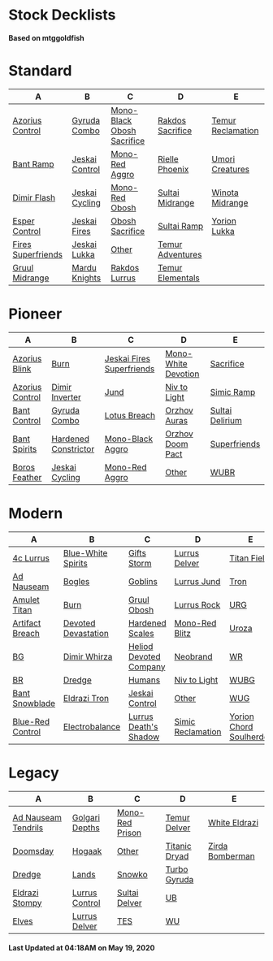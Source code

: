 # Stock Decklists
#### Based on mtggoldfish


# Standard

|                                   A                                    |                               B                                |                                           C                                            |                                 D                                  |                                  E                                   |
|------------------------------------------------------------------------|----------------------------------------------------------------|----------------------------------------------------------------------------------------|--------------------------------------------------------------------|----------------------------------------------------------------------|
|[Azorius Control](./mtggoldfish/Standard/decks/Azorius_Control.md)      |[Gyruda Combo](./mtggoldfish/Standard/decks/Gyruda_Combo.md)    |[Mono-Black Obosh Sacrifice](./mtggoldfish/Standard/decks/Mono-Black_Obosh_Sacrifice.md)|[Rakdos Sacrifice](./mtggoldfish/Standard/decks/Rakdos_Sacrifice.md)|[Temur Reclamation](./mtggoldfish/Standard/decks/Temur_Reclamation.md)|
|[Bant Ramp](./mtggoldfish/Standard/decks/Bant_Ramp.md)                  |[Jeskai Control](./mtggoldfish/Standard/decks/Jeskai_Control.md)|[Mono-Red Aggro](./mtggoldfish/Standard/decks/Mono-Red_Aggro.md)                        |[Rielle Phoenix](./mtggoldfish/Standard/decks/Rielle_Phoenix.md)    |[Umori Creatures](./mtggoldfish/Standard/decks/Umori_Creatures.md)    |
|[Dimir Flash](./mtggoldfish/Standard/decks/Dimir_Flash.md)              |[Jeskai Cycling](./mtggoldfish/Standard/decks/Jeskai_Cycling.md)|[Mono-Red Obosh](./mtggoldfish/Standard/decks/Mono-Red_Obosh.md)                        |[Sultai Midrange](./mtggoldfish/Standard/decks/Sultai_Midrange.md)  |[Winota Midrange](./mtggoldfish/Standard/decks/Winota_Midrange.md)    |
|[Esper Control](./mtggoldfish/Standard/decks/Esper_Control.md)          |[Jeskai Fires](./mtggoldfish/Standard/decks/Jeskai_Fires.md)    |[Obosh Sacrifice](./mtggoldfish/Standard/decks/Obosh_Sacrifice.md)                      |[Sultai Ramp](./mtggoldfish/Standard/decks/Sultai_Ramp.md)          |[Yorion Lukka](./mtggoldfish/Standard/decks/Yorion_Lukka.md)          |
|[Fires Superfriends](./mtggoldfish/Standard/decks/Fires_Superfriends.md)|[Jeskai Lukka](./mtggoldfish/Standard/decks/Jeskai_Lukka.md)    |[Other](./mtggoldfish/Standard/decks/Other.md)                                          |[Temur Adventures](./mtggoldfish/Standard/decks/Temur_Adventures.md)|                                                                      |
|[Gruul Midrange](./mtggoldfish/Standard/decks/Gruul_Midrange.md)        |[Mardu Knights](./mtggoldfish/Standard/decks/Mardu_Knights.md)  |[Rakdos Lurrus](./mtggoldfish/Standard/decks/Rakdos_Lurrus.md)                          |[Temur Elementals](./mtggoldfish/Standard/decks/Temur_Elementals.md)|                                                                      |


# Pioneer

|                                A                                |                                     B                                     |                                          C                                          |                                    D                                    |                                E                                |
|-----------------------------------------------------------------|---------------------------------------------------------------------------|-------------------------------------------------------------------------------------|-------------------------------------------------------------------------|-----------------------------------------------------------------|
|[Azorius Blink](./mtggoldfish/Pioneer/decks/Azorius_Blink.md)    |[Burn](./mtggoldfish/Pioneer/decks/Burn.md)                                |[Jeskai Fires Superfriends](./mtggoldfish/Pioneer/decks/Jeskai_Fires_Superfriends.md)|[Mono-White Devotion](./mtggoldfish/Pioneer/decks/Mono-White_Devotion.md)|[Sacrifice](./mtggoldfish/Pioneer/decks/Sacrifice.md)            |
|[Azorius Control](./mtggoldfish/Pioneer/decks/Azorius_Control.md)|[Dimir Inverter](./mtggoldfish/Pioneer/decks/Dimir_Inverter.md)            |[Jund](./mtggoldfish/Pioneer/decks/Jund.md)                                          |[Niv to Light](./mtggoldfish/Pioneer/decks/Niv_to_Light.md)              |[Simic Ramp](./mtggoldfish/Pioneer/decks/Simic_Ramp.md)          |
|[Bant Control](./mtggoldfish/Pioneer/decks/Bant_Control.md)      |[Gyruda Combo](./mtggoldfish/Pioneer/decks/Gyruda_Combo.md)                |[Lotus Breach](./mtggoldfish/Pioneer/decks/Lotus_Breach.md)                          |[Orzhov Auras](./mtggoldfish/Pioneer/decks/Orzhov_Auras.md)              |[Sultai Delirium](./mtggoldfish/Pioneer/decks/Sultai_Delirium.md)|
|[Bant Spirits](./mtggoldfish/Pioneer/decks/Bant_Spirits.md)      |[Hardened Constrictor](./mtggoldfish/Pioneer/decks/Hardened_Constrictor.md)|[Mono-Black Aggro](./mtggoldfish/Pioneer/decks/Mono-Black_Aggro.md)                  |[Orzhov Doom Pact](./mtggoldfish/Pioneer/decks/Orzhov_Doom_Pact.md)      |[Superfriends](./mtggoldfish/Pioneer/decks/Superfriends.md)      |
|[Boros Feather](./mtggoldfish/Pioneer/decks/Boros_Feather.md)    |[Jeskai Cycling](./mtggoldfish/Pioneer/decks/Jeskai_Cycling.md)            |[Mono-Red Aggro](./mtggoldfish/Pioneer/decks/Mono-Red_Aggro.md)                      |[Other](./mtggoldfish/Pioneer/decks/Other.md)                            |[WUBR](./mtggoldfish/Pioneer/decks/WUBR.md)                      |


# Modern

|                                A                                 |                                   B                                    |                                      C                                       |                                 D                                  |                                       E                                        |
|------------------------------------------------------------------|------------------------------------------------------------------------|------------------------------------------------------------------------------|--------------------------------------------------------------------|--------------------------------------------------------------------------------|
|[4c Lurrus](./mtggoldfish/Modern/decks/4c_Lurrus.md)              |[Blue-White Spirits](./mtggoldfish/Modern/decks/Blue-White_Spirits.md)  |[Gifts Storm](./mtggoldfish/Modern/decks/Gifts_Storm.md)                      |[Lurrus Delver](./mtggoldfish/Modern/decks/Lurrus_Delver.md)        |[Titan Field](./mtggoldfish/Modern/decks/Titan_Field.md)                        |
|[Ad Nauseam](./mtggoldfish/Modern/decks/Ad_Nauseam.md)            |[Bogles](./mtggoldfish/Modern/decks/Bogles.md)                          |[Goblins](./mtggoldfish/Modern/decks/Goblins.md)                              |[Lurrus Jund](./mtggoldfish/Modern/decks/Lurrus_Jund.md)            |[Tron](./mtggoldfish/Modern/decks/Tron.md)                                      |
|[Amulet Titan](./mtggoldfish/Modern/decks/Amulet_Titan.md)        |[Burn](./mtggoldfish/Modern/decks/Burn.md)                              |[Gruul Obosh](./mtggoldfish/Modern/decks/Gruul_Obosh.md)                      |[Lurrus Rock](./mtggoldfish/Modern/decks/Lurrus_Rock.md)            |[URG](./mtggoldfish/Modern/decks/URG.md)                                        |
|[Artifact Breach](./mtggoldfish/Modern/decks/Artifact_Breach.md)  |[Devoted Devastation](./mtggoldfish/Modern/decks/Devoted_Devastation.md)|[Hardened Scales](./mtggoldfish/Modern/decks/Hardened_Scales.md)              |[Mono-Red Blitz](./mtggoldfish/Modern/decks/Mono-Red_Blitz.md)      |[Uroza](./mtggoldfish/Modern/decks/Uroza.md)                                    |
|[BG](./mtggoldfish/Modern/decks/BG.md)                            |[Dimir Whirza](./mtggoldfish/Modern/decks/Dimir_Whirza.md)              |[Heliod Devoted Company](./mtggoldfish/Modern/decks/Heliod_Devoted_Company.md)|[Neobrand](./mtggoldfish/Modern/decks/Neobrand.md)                  |[WR](./mtggoldfish/Modern/decks/WR.md)                                          |
|[BR](./mtggoldfish/Modern/decks/BR.md)                            |[Dredge](./mtggoldfish/Modern/decks/Dredge.md)                          |[Humans](./mtggoldfish/Modern/decks/Humans.md)                                |[Niv to Light](./mtggoldfish/Modern/decks/Niv_to_Light.md)          |[WUBG](./mtggoldfish/Modern/decks/WUBG.md)                                      |
|[Bant Snowblade](./mtggoldfish/Modern/decks/Bant_Snowblade.md)    |[Eldrazi Tron](./mtggoldfish/Modern/decks/Eldrazi_Tron.md)              |[Jeskai Control](./mtggoldfish/Modern/decks/Jeskai_Control.md)                |[Other](./mtggoldfish/Modern/decks/Other.md)                        |[WUG](./mtggoldfish/Modern/decks/WUG.md)                                        |
|[Blue-Red Control](./mtggoldfish/Modern/decks/Blue-Red_Control.md)|[Electrobalance](./mtggoldfish/Modern/decks/Electrobalance.md)          |[Lurrus Death's Shadow](./mtggoldfish/Modern/decks/Lurrus_Death's_Shadow.md)  |[Simic Reclamation](./mtggoldfish/Modern/decks/Simic_Reclamation.md)|[Yorion Chord Soulherder](./mtggoldfish/Modern/decks/Yorion_Chord_Soulherder.md)|


# Legacy

|                                   A                                    |                              B                               |                               C                                |                             D                              |                               E                                |
|------------------------------------------------------------------------|--------------------------------------------------------------|----------------------------------------------------------------|------------------------------------------------------------|----------------------------------------------------------------|
|[Ad Nauseam Tendrils](./mtggoldfish/Legacy/decks/Ad_Nauseam_Tendrils.md)|[Golgari Depths](./mtggoldfish/Legacy/decks/Golgari_Depths.md)|[Mono-Red Prison](./mtggoldfish/Legacy/decks/Mono-Red_Prison.md)|[Temur Delver](./mtggoldfish/Legacy/decks/Temur_Delver.md)  |[White Eldrazi](./mtggoldfish/Legacy/decks/White_Eldrazi.md)    |
|[Doomsday](./mtggoldfish/Legacy/decks/Doomsday.md)                      |[Hogaak](./mtggoldfish/Legacy/decks/Hogaak.md)                |[Other](./mtggoldfish/Legacy/decks/Other.md)                    |[Titanic Dryad](./mtggoldfish/Legacy/decks/Titanic_Dryad.md)|[Zirda Bomberman](./mtggoldfish/Legacy/decks/Zirda_Bomberman.md)|
|[Dredge](./mtggoldfish/Legacy/decks/Dredge.md)                          |[Lands](./mtggoldfish/Legacy/decks/Lands.md)                  |[Snowko](./mtggoldfish/Legacy/decks/Snowko.md)                  |[Turbo Gyruda](./mtggoldfish/Legacy/decks/Turbo_Gyruda.md)  |                                                                |
|[Eldrazi Stompy](./mtggoldfish/Legacy/decks/Eldrazi_Stompy.md)          |[Lurrus Control](./mtggoldfish/Legacy/decks/Lurrus_Control.md)|[Sultai Delver](./mtggoldfish/Legacy/decks/Sultai_Delver.md)    |[UB](./mtggoldfish/Legacy/decks/UB.md)                      |                                                                |
|[Elves](./mtggoldfish/Legacy/decks/Elves.md)                            |[Lurrus Delver](./mtggoldfish/Legacy/decks/Lurrus_Delver.md)  |[TES](./mtggoldfish/Legacy/decks/TES.md)                        |[WU](./mtggoldfish/Legacy/decks/WU.md)                      |                                                                |



#### Last Updated at 04:18AM on May 19, 2020